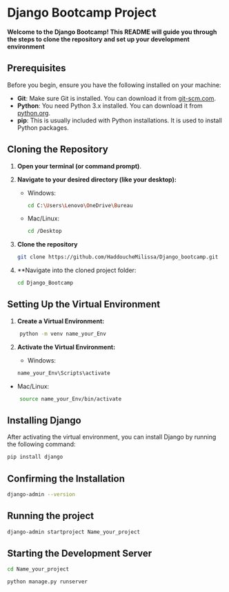 # Django Bootcamp Project

**Welcome to the Django Bootcamp! This README will guide you through the steps to clone the repository and set up your development environment**

## Prerequisites

Before you begin, ensure you have the following installed on your machine:

- **Git**: Make sure Git is installed. You can download it from [git-scm.com](https://git-scm.com/).
- **Python**: You need Python 3.x installed. You can download it from [python.org](https://www.python.org/downloads/).
- **pip**: This is usually included with Python installations. It is used to install Python packages.

## Cloning the Repository

1. **Open your terminal (or command prompt)**.
   
2. **Navigate to your desired directory (like your desktop):**
   - Windows:
     ```bash
     cd C:\Users\Lenovo\OneDrive\Bureau
     ```
   - Mac/Linux:
     ```bash
     cd /Desktop
     ```

4. **Clone the repository** 
   ```bash
   git clone https://github.com/HaddoucheMilissa/Django_bootcamp.git


3. **Navigate into the cloned project folder:
     ```bash
   cd Django_Bootcamp

## Setting Up the Virtual Environment

1. **Create a Virtual Environment:**

 
```bash
    python -m venv name_your_Env
```

2. **Activate the Virtual Environment:**

     - Windows:
 
   ```bash
   name_your_Env\Scripts\activate

  - Mac/Linux:
 
```bash
    source name_your_Env/bin/activate
```

## Installing Django

After activating the virtual environment, you can install Django by running the following command:

```bash
pip install django
```

## Confirming the Installation


```bash
django-admin --version
```

## Running the project


```bash
django-admin startproject Name_your_project 
```


## Starting the Development Server


```bash
cd Name_your_project 
```

```bash
python manage.py runserver
```
